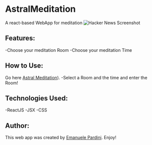 # AstralMeditation
A react-based WebApp for meditation
![Hacker News Screenshot](media/images/example.png)

## Features:
-Choose your meditation Room
-Choose your meditation Time

## How to Use:
Go here [Astral Meditation]([https://emanuelepardini.altervista.org/AstralMeditation/index.html])).
-Select a Room and the time and enter the Room!

## Technologies Used:

-ReactJS
-JSX
-CSS

## Author:

This web app was created by [Emanuele Pardini](http://emanuelepardini.altervista.org/).
Enjoy!
